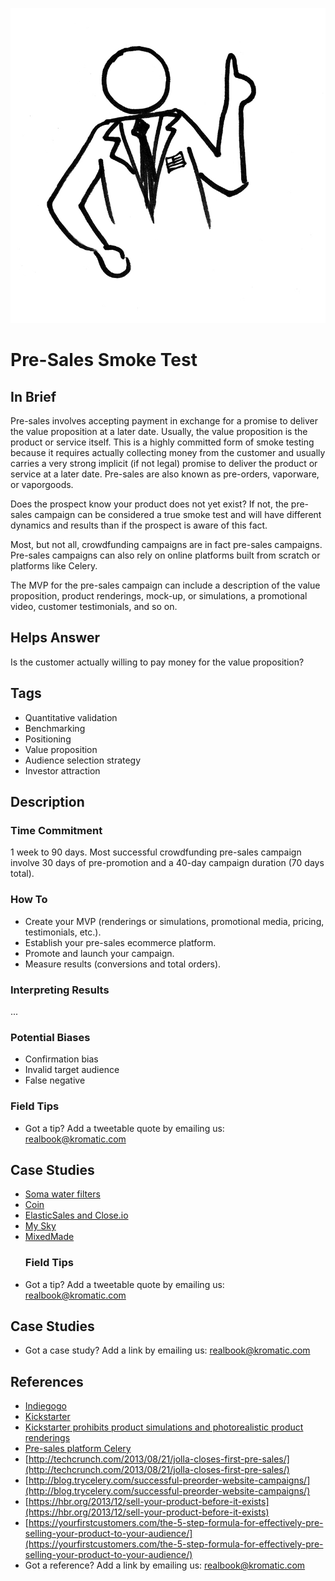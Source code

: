 ![](/assets/illustration-Diplomat02-HalfFigure.jpg)
# Pre-Sales Smoke Test

## In Brief

Pre-sales involves accepting payment in exchange for a promise to deliver the value proposition at a later date. Usually, the value proposition is the product or service itself. This is a highly committed form of smoke testing because it requires actually collecting money from the customer and usually carries a very strong implicit \(if not legal\) promise to deliver the product or service at a later date. Pre-sales are also known as pre-orders, vaporware, or vaporgoods.

Does the prospect know your product does not yet exist? If not, the pre-sales campaign can be considered a true smoke test and will have different dynamics and results than if the prospect is aware of this fact.

Most, but not all, crowdfunding campaigns are in fact pre-sales campaigns. Pre-sales campaigns can also rely on online platforms built from scratch or platforms like Celery.

The MVP for the pre-sales campaign can include a description of the value proposition, product renderings, mock-up, or simulations, a promotional video, customer testimonials, and so on.

## Helps Answer

Is the customer actually willing to pay money for the value proposition?

## Tags

* Quantitative validation
* Benchmarking
* Positioning
* Value proposition
* Audience selection strategy
* Investor attraction

## Description

### Time Commitment

1 week to 90 days. Most successful crowdfunding pre-sales campaign involve 30 days of pre-promotion and a 40-day campaign duration \(70 days total\).

### How To

* Create your MVP \(renderings or simulations, promotional media, pricing, testimonials, etc.\).
* Establish your pre-sales ecommerce platform.
* Promote and launch your campaign.
* Measure results \(conversions and total orders\).

### Interpreting Results

...

### Potential Biases

* Confirmation bias
* Invalid target audience
* False negative

### Field Tips

* Got a tip? Add a tweetable quote by emailing us: [realbook@kromatic.com](mailto:realbook@kromatic.com)

## Case Studies

* [Soma water filters](http://tim.blog/2012/12/18/hacking-kickstarter-how-to-raise-100000-in-10-days-includes-successful-templates-e-mails-etc/)
* [Coin](http://techcrunch.com/2013/11/14/coin-the-electronic-credit-card-reaches-its-pre-order-goal-in-40-minutes/)
* [ElasticSales and Close.io](https://www.linkedin.com/pulse/20140423214327-7006635-how-to-charge-money-for-things-that-don-t-exist-yet)
* [My Sky](https://thefoundation.com/podcast/episode25)
* [MixedMade](http://bushwickkitchen.com/blogs/startup-journey/12362041-selling-a-product-that-doesnt-exist-day-22)
  ### Field Tips
* Got a tip? Add a tweetable quote by emailing us: [realbook@kromatic.com](mailto:realbook@kromatic.com)

## Case Studies

* Got a case study? Add a link by emailing us: [realbook@kromatic.com](mailto:realbook@kromatic.com) 

## References

* [Indiegogo](https://www.indiegogo.com/#/picks_for_you)
* [Kickstarter](https://www.kickstarter.com)
* [Kickstarter prohibits product simulations and photorealistic product renderings](https://www.kickstarter.com/blog/kickstarter-is-not-a-store?page=2)
* [Pre-sales platform Celery](https://www.trycelery.com)
* [http://techcrunch.com/2013/08/21/jolla-closes-first-pre-sales/](http://techcrunch.com/2013/08/21/jolla-closes-first-pre-sales/)
* [http://blog.trycelery.com/successful-preorder-website-campaigns/](http://blog.trycelery.com/successful-preorder-website-campaigns/)
* [https://hbr.org/2013/12/sell-your-product-before-it-exists](https://hbr.org/2013/12/sell-your-product-before-it-exists)
* [https://yourfirstcustomers.com/the-5-step-formula-for-effectively-pre-selling-your-product-to-your-audience/](https://yourfirstcustomers.com/the-5-step-formula-for-effectively-pre-selling-your-product-to-your-audience/)
* Got a reference? Add a link by emailing us: [realbook@kromatic.com](realbook@kromatic.com)



